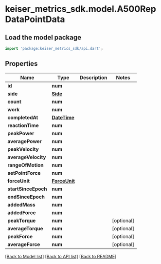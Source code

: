 # keiser_metrics_sdk.model.A500RepDataPointData

## Load the model package
```dart
import 'package:keiser_metrics_sdk/api.dart';
```

## Properties
Name | Type | Description | Notes
------------ | ------------- | ------------- | -------------
**id** | **num** |  | 
**side** | [**Side**](Side.md) |  | 
**count** | **num** |  | 
**work** | **num** |  | 
**completedAt** | [**DateTime**](DateTime.md) |  | 
**reactionTime** | **num** |  | 
**peakPower** | **num** |  | 
**averagePower** | **num** |  | 
**peakVelocity** | **num** |  | 
**averageVelocity** | **num** |  | 
**rangeOfMotion** | **num** |  | 
**setPointForce** | **num** |  | 
**forceUnit** | [**ForceUnit**](ForceUnit.md) |  | 
**startSinceEpoch** | **num** |  | 
**endSinceEpoch** | **num** |  | 
**addedMass** | **num** |  | 
**addedForce** | **num** |  | 
**peakTorque** | **num** |  | [optional] 
**averageTorque** | **num** |  | [optional] 
**peakForce** | **num** |  | [optional] 
**averageForce** | **num** |  | [optional] 

[[Back to Model list]](../README.md#documentation-for-models) [[Back to API list]](../README.md#documentation-for-api-endpoints) [[Back to README]](../README.md)


